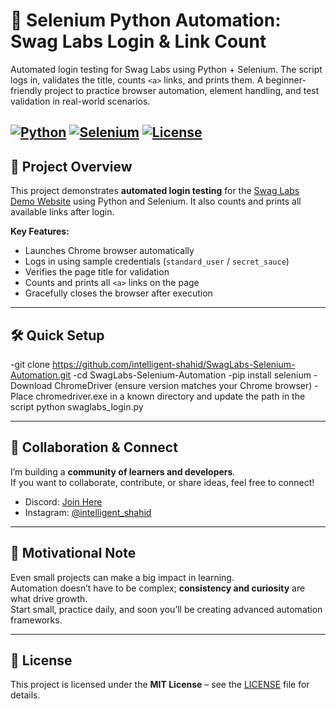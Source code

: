 # 🚀 Selenium Python Automation: Swag Labs Login & Link Count

Automated login testing for Swag Labs using Python + Selenium. The script logs in, validates the title, counts `<a>` links, and prints them. A beginner-friendly project to practice browser automation, element handling, and test validation in real-world scenarios.  

[![Python](https://img.shields.io/badge/Python-3.x-blue)](https://www.python.org/)
[![Selenium](https://img.shields.io/badge/Selenium-Automation-green)](https://www.selenium.dev/)
[![License](https://img.shields.io/badge/License-MIT-yellow)](LICENSE)
---
## 📌 Project Overview
This project demonstrates **automated login testing** for the [Swag Labs Demo Website](https://www.saucedemo.com/) using Python and Selenium. It also counts and prints all available links after login.

**Key Features:**
- Launches Chrome browser automatically  
- Logs in using sample credentials (`standard_user` / `secret_sauce`)  
- Verifies the page title for validation  
- Counts and prints all `<a>` links on the page  
- Gracefully closes the browser after execution  
---
## 🛠️ Quick Setup
-git clone https://github.com/intelligent-shahid/SwagLabs-Selenium-Automation.git
-cd SwagLabs-Selenium-Automation
-pip install selenium
-Download ChromeDriver (ensure version matches your Chrome browser)
-Place chromedriver.exe in a known directory and update the path in the script python swaglabs_login.py

---

## 🤝 Collaboration & Connect

I’m building a **community of learners and developers**.  
If you want to collaborate, contribute, or share ideas, feel free to connect!

- Discord: [Join Here](https://discord.gg/NZyAW9Phtt)  
- Instagram: [@intelligent_shahid](https://www.instagram.com/intelligent_shahid/)

---

## 🚀 Motivational Note

Even small projects can make a big impact in learning.  
Automation doesn’t have to be complex; **consistency and curiosity** are what drive growth.  
Start small, practice daily, and soon you’ll be creating advanced automation frameworks.

---

## 📄 License

This project is licensed under the **MIT License** – see the [LICENSE](LICENSE) file for details.
```
